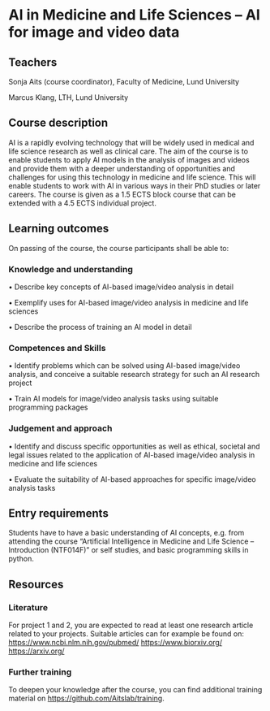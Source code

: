 # AI in Medicine and Life Sciences – AI for image and video data 

## Teachers
Sonja Aits (course coordinator), Faculty of Medicine, Lund University

Marcus Klang, LTH, Lund University

## Course description
AI is a rapidly evolving technology that will be widely used in medical and life science research as well as clinical care. The aim of the course is to enable students to apply AI models in the analysis of images and videos and provide them with a deeper understanding of opportunities and challenges for using this technology in medicine and life science. This will enable students to work with AI in various ways in their PhD studies or later careers.
The course is given as a 1.5 ECTS block course that can be extended with a 4.5 ECTS individual project.

## Learning outcomes
On passing of the course, the course participants shall be able to:

### Knowledge and understanding

•	Describe key concepts of AI-based image/video analysis in detail

•	Exemplify uses for AI-based image/video analysis in medicine and life sciences

•	Describe the process of training an AI model in detail

### Competences and Skills

•	Identify problems which can be solved using AI-based image/video analysis, and conceive a suitable research strategy for such an AI research project

•	Train AI models for image/video analysis tasks using suitable programming packages

### Judgement and approach

•	Identify and discuss specific opportunities as well as ethical, societal and legal issues related to the application of AI-based image/video analysis in medicine and life sciences

•	Evaluate the suitability of AI-based approaches for specific image/video analysis tasks

## Entry requirements
Students have to have a basic understanding of AI concepts, e.g. from attending the course “Artificial Intelligence in Medicine and Life Science – Introduction (NTF014F)” or self studies, and basic programming skills in python.

## Resources
### Literature
For project 1 and 2, you are expected to read at least one research article related to your
projects. Suitable articles can for example be found on:
https://www.ncbi.nlm.nih.gov/pubmed/
https://www.biorxiv.org/
https://arxiv.org/

### Further training
To deepen your knowledge after the course, you can find additional training material on https://github.com/Aitslab/training.



